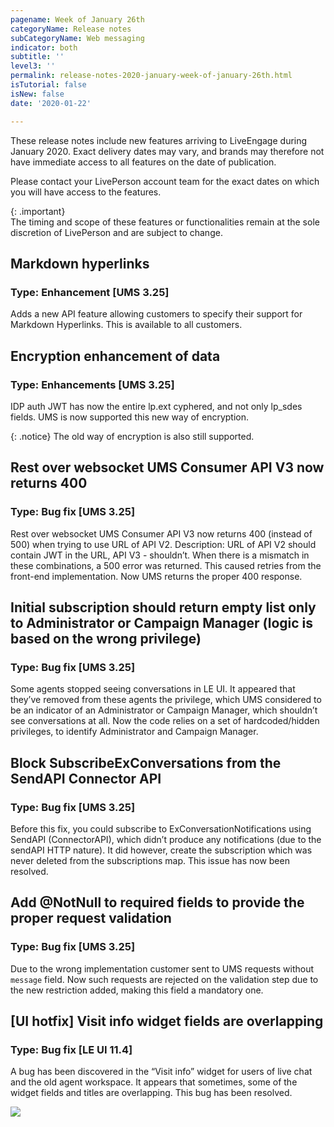 ```yaml
---
pagename: Week of January 26th
categoryName: Release notes
subCategoryName: Web messaging
indicator: both
subtitle: ''
level3: ''
permalink: release-notes-2020-january-week-of-january-26th.html
isTutorial: false
isNew: false
date: '2020-01-22'

---
```


These release notes include new features arriving to LiveEngage during January 2020. Exact delivery dates may vary, and brands may therefore not have immediate access to all features on the date of publication.

Please contact your LivePerson account team for the exact dates on which you will have access to the features.

{: .important}  
The timing and scope of these features or functionalities remain at the sole discretion of LivePerson and are subject to change.

## Markdown hyperlinks 
### Type: Enhancement [UMS 3.25] 

Adds a new API feature allowing customers to specify their support for Markdown Hyperlinks. This is available to all customers. 

## Encryption enhancement of data 
### Type: Enhancements [UMS 3.25]
IDP auth JWT has now the entire lp.ext cyphered, and not only lp_sdes fields. UMS is now supported this new way of encryption. 

{: .notice}
The old way of encryption is also still supported.

## Rest over websocket UMS Consumer API V3 now returns 400 
### Type: Bug fix [UMS 3.25]
Rest over websocket UMS Consumer API V3 now returns 400 (instead of 500) when trying to use URL of API V2.
Description: URL of API V2 should contain JWT in the URL, API V3 - shouldn’t. When there is a mismatch in these combinations, a 500 error was returned. This caused retries from the front-end implementation. 
Now UMS returns the proper 400 response.    

## Initial subscription should return empty list only to Administrator or Campaign Manager (logic is based on the wrong privilege)
### Type: Bug fix [UMS 3.25]

Some agents stopped seeing conversations in LE UI. It appeared that they’ve removed from these agents the privilege, which UMS considered to be an indicator of an Administrator or Campaign Manager, which shouldn’t see conversations at all. 
Now the code relies on a set of hardcoded/hidden privileges, to identify Administrator and Campaign Manager.

## Block SubscribeExConversations from the SendAPI Connector API
### Type: Bug fix [UMS 3.25]
Before this fix, you could subscribe to ExConversationNotifications using SendAPI (ConnectorAPI), which didn’t produce any notifications (due to the sendAPI HTTP nature). It did however, create the subscription which was never deleted from the subscriptions map. This issue has now been resolved.

## Add @NotNull to required fields to provide the proper request validation 
### Type: Bug fix [UMS 3.25]

Due to the wrong implementation customer sent to UMS requests without `message` field.
Now such requests are rejected on the validation step due to the new restriction added, making this field a mandatory one.

## [UI hotfix] Visit info widget fields are overlapping
### Type: Bug fix [LE UI 11.4]

A bug has been discovered in the “Visit info” widget for users of live chat and the old agent workspace. It appears that sometimes, some of the widget fields and titles are overlapping. This bug has been resolved.

![](//ce-sr.s3.eu-west-1.amazonaws.com/knowledge/img/week-of-january-26th-hotfix.png)

